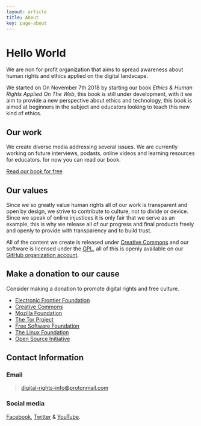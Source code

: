 ```yaml
---
layout: article
title: About
key: page-about
---
```



# Hello World

We are non for profit organization that aims to spread awareness about human rights and ethics applied on the digital landscape.

We started on On November 7th 2018 by starting our book _Ethics & Human Rights Applied On The Web_, this book is still under development, with it we aim to provide a new perspective about ethics and technology, this book is aimed at beginners in the subject and educators looking to teach this new kind of ethics.

## Our work

We create diverse media addressing several issues. We are currently working on future interviews, podasts, online videos and learning resources for educators. for now you can read our book.

<a class="button button--outline-success button--pill" href="https://alex-esc.github.io/read.digitalrights/">Read our book for free</a>



## Our values

Since we so greatly value human rights all of our work is transparent and open by design, we strive to contribute to culture, not to divide or device. Since we speak of online injustices it is only fair that we serve as an example, this is why we release all of our progress and final products freely and openly to provide with transparency and to build trust.

All of the content we create is released under [Creative Commons](https://creativecommons.org/licenses/by-sa/4.0/) and our software is licensed under the [GPL](https://www.gnu.org/licenses/gpl-3.0.en.html), all of this is openly available on our [GitHub organization account](https://github.com/digital-rights).

## Make a donation to our cause

Consider making a donation to promote digital rights and free culture.

* [Electronic Frontier Foundation](https://supporters.eff.org/donate/join-eff-today)
* [Creative Commons](https://us.netdonor.net/page/6650/donate/1?ea.tracking.id=top-of-page-banner)
* [Mozilla Foundation](https://donate.mozilla.org/en-US/?utm_source=foundation.mozilla.org&utm_medium=referral&utm_content=header)
* [The Tor Project](https://donate.torproject.org/)
* [Free Software Foundation](https://my.fsf.org/donate/)
* [The Linux Foundation](https://www.linuxfoundation.org/about/donate/)
* [Open Source Initiative](https://opensource.org/civicrm/contribute/transact?reset=1&id=2)

## Contact Information

### Email

> [digital-rights-info@protonmail.com](mailto:digital-rights-info@protonmail.com)

### Social media

[Facebook](https://digital-rights.github.io/facebook), [Twitter](https://digital-rights.github.io/twitter) & [YouTube](https://digital-rights.github.io/youtube).
